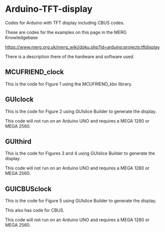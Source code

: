 # Arduino-TFT-display
 Codes for Arduino with TFT display including CBUS codes.
 
 These are codes for the examples on this page in the MERG Knowledgebase

 https://www.merg.org.uk/merg_wiki/doku.php?id=arduino:projects:tftdisplay

 There is a description there of the hardware and software used.
 
## MCUFRIEND_clock

 This is the code for Figure 1 using the MCUFRIEND_kbv library.
  
## GUIclock
 
This is the code for Figure 2 using GUIslice Builder to generate the display.

This code will not run on an Arduino UNO and requires a MEGA 1280 or MEGA 2560.

## GUIthird

This is the code for Figures 3 and 4 using GUIslice Builder to generate the display.

This code will not run on an Arduino UNO and requires a MEGA 1280 or MEGA 2560.

## GUICBUSclock

This is the code for Figure 5 using GUIslice Builder to generate the display.

This also has code for CBUS.

This code will not run on an Arduino UNO and requires a MEGA 1280 or MEGA 2560.
